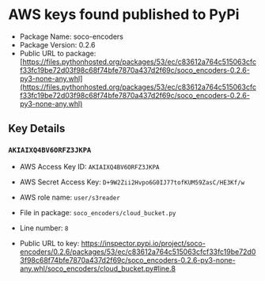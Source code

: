 # AWS keys found published to PyPi

* Package Name: soco-encoders
* Package Version: 0.2.6
* Public URL to package: [https://files.pythonhosted.org/packages/53/ec/c83612a764c515063cfcf33fc19be72d03f98c68f74bfe7870a437d2f69c/soco_encoders-0.2.6-py3-none-any.whl](https://files.pythonhosted.org/packages/53/ec/c83612a764c515063cfcf33fc19be72d03f98c68f74bfe7870a437d2f69c/soco_encoders-0.2.6-py3-none-any.whl)

## Key Details

### `AKIAIXQ4BV6ORFZ3JKPA`

* AWS Access Key ID: `AKIAIXQ4BV6ORFZ3JKPA`
* AWS Secret Access Key: `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` 
* AWS role name: `user/s3reader`
* File in package: `soco_encoders/cloud_bucket.py`
* Line number: `8`

* Public URL to key: https://inspector.pypi.io/project/soco-encoders/0.2.6/packages/53/ec/c83612a764c515063cfcf33fc19be72d03f98c68f74bfe7870a437d2f69c/soco_encoders-0.2.6-py3-none-any.whl/soco_encoders/cloud_bucket.py#line.8


